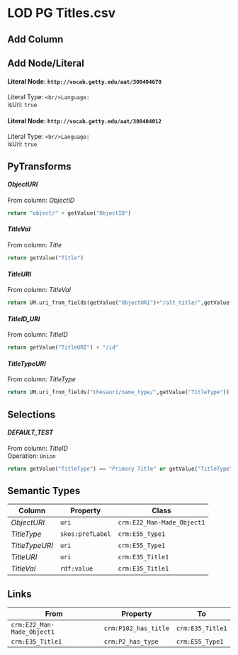 # LOD PG Titles.csv

## Add Column

## Add Node/Literal
#### Literal Node: `http://vocab.getty.edu/aat/300404670`
Literal Type: ``
<br/>Language: ``
<br/>isUri: `true`

#### Literal Node: `http://vocab.getty.edu/aat/300404012`
Literal Type: ``
<br/>Language: ``
<br/>isUri: `true`


## PyTransforms
#### _ObjectURI_
From column: _ObjectID_
``` python
return "object/" + getValue("ObjectID")
```

#### _TitleVal_
From column: _Title_
``` python
return getValue("Title")
```

#### _TitleURI_
From column: _TitleVal_
``` python
return UM.uri_from_fields(getValue("ObjectURI")+"/alt_title/",getValue("TitleID"))
```

#### _TitleID_URI_
From column: _TitleID_
``` python
return getValue("TitleURI") + "/id"
```

#### _TitleTypeURI_
From column: _TitleType_
``` python
return UM.uri_from_fields("thesauri/name_type/",getValue("TitleType"))
```


## Selections
#### _DEFAULT_TEST_
From column: _TitleID_
<br>Operation: `Union`
``` python
return getValue("TitleType") == "Primary Title" or getValue("TitleType") == "(not entered)"
```


## Semantic Types
| Column | Property | Class |
|  ----- | -------- | ----- |
| _ObjectURI_ | `uri` | `crm:E22_Man-Made_Object1`|
| _TitleType_ | `skos:prefLabel` | `crm:E55_Type1`|
| _TitleTypeURI_ | `uri` | `crm:E55_Type1`|
| _TitleURI_ | `uri` | `crm:E35_Title1`|
| _TitleVal_ | `rdf:value` | `crm:E35_Title1`|


## Links
| From | Property | To |
|  --- | -------- | ---|
| `crm:E22_Man-Made_Object1` | `crm:P102_has_title` | `crm:E35_Title1`|
| `crm:E35_Title1` | `crm:P2_has_type` | `crm:E55_Type1`|
